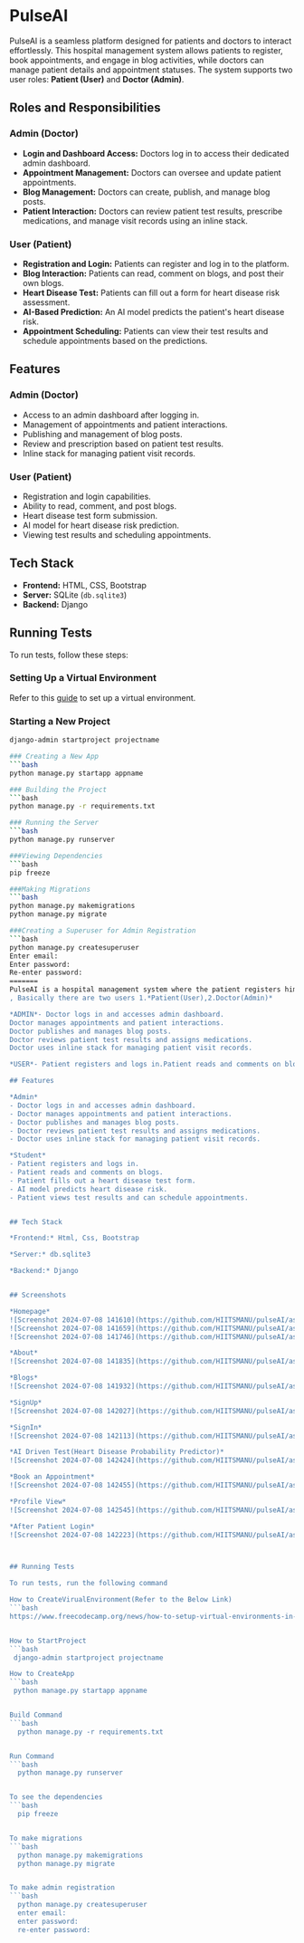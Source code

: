 # PulseAI
PulseAI is a seamless platform designed for patients and doctors to interact effortlessly. This hospital management system allows patients to register, book appointments, and engage in blog activities, while doctors can manage patient details and appointment statuses. The system supports two user roles: **Patient (User)** and **Doctor (Admin)**.

## Roles and Responsibilities

### Admin (Doctor)
- **Login and Dashboard Access:** Doctors log in to access their dedicated admin dashboard.
- **Appointment Management:** Doctors can oversee and update patient appointments.
- **Blog Management:** Doctors can create, publish, and manage blog posts.
- **Patient Interaction:** Doctors can review patient test results, prescribe medications, and manage visit records using an inline stack.

### User (Patient)
- **Registration and Login:** Patients can register and log in to the platform.
- **Blog Interaction:** Patients can read, comment on blogs, and post their own blogs.
- **Heart Disease Test:** Patients can fill out a form for heart disease risk assessment.
- **AI-Based Prediction:** An AI model predicts the patient's heart disease risk.
- **Appointment Scheduling:** Patients can view their test results and schedule appointments based on the predictions.

## Features

### Admin (Doctor)
- Access to an admin dashboard after logging in.
- Management of appointments and patient interactions.
- Publishing and management of blog posts.
- Review and prescription based on patient test results.
- Inline stack for managing patient visit records.

### User (Patient)
- Registration and login capabilities.
- Ability to read, comment, and post blogs.
- Heart disease test form submission.
- AI model for heart disease risk prediction.
- Viewing test results and scheduling appointments.

## Tech Stack

- **Frontend:** HTML, CSS, Bootstrap
- **Server:** SQLite (`db.sqlite3`)
- **Backend:** Django

## Running Tests

To run tests, follow these steps:

### Setting Up a Virtual Environment
Refer to this [guide](https://www.freecodecamp.org/news/how-to-setup-virtual-environments-in-python/) to set up a virtual environment.

### Starting a New Project
```bash
django-admin startproject projectname

### Creating a New App
```bash
python manage.py startapp appname

### Building the Project
```bash
python manage.py -r requirements.txt

### Running the Server
```bash
python manage.py runserver

###Viewing Dependencies
```bash
pip freeze

###Making Migrations
```bash
python manage.py makemigrations
python manage.py migrate

###Creating a Superuser for Admin Registration
```bash
python manage.py createsuperuser
Enter email:
Enter password:
Re-enter password:
=======
PulseAI is a hospital management system where the patient registers himself and books a appointment of the doctor and additionally he can post blogs of his own and can comment on other's blogs. Here Doctor(Admin) can track the patient details and can change the status of appointment of the patient 
, Basically there are two users 1.*Patient(User),2.Doctor(Admin)* 

*ADMIN*- Doctor logs in and accesses admin dashboard.
Doctor manages appointments and patient interactions.
Doctor publishes and manages blog posts.
Doctor reviews patient test results and assigns medications.
Doctor uses inline stack for managing patient visit records.

*USER*- Patient registers and logs in.Patient reads and comments on blogs.Patient fills out a heart disease test form.AI model predicts heart disease risk.Patient views test results and can schedule appointments.

## Features

*Admin*
- Doctor logs in and accesses admin dashboard.
- Doctor manages appointments and patient interactions.
- Doctor publishes and manages blog posts.
- Doctor reviews patient test results and assigns medications.
- Doctor uses inline stack for managing patient visit records.

*Student*
- Patient registers and logs in.
- Patient reads and comments on blogs.
- Patient fills out a heart disease test form.
- AI model predicts heart disease risk.
- Patient views test results and can schedule appointments.


## Tech Stack

*Frontend:* Html, Css, Bootstrap 

*Server:* db.sqlite3 

*Backend:* Django


## Screenshots

*Homepage*
![Screenshot 2024-07-08 141610](https://github.com/HIITSMANU/pulseAI/assets/132491372/71f491ec-5b65-4c73-8730-570d5a4f7ac2)
![Screenshot 2024-07-08 141659](https://github.com/HIITSMANU/pulseAI/assets/132491372/e0227ddf-a103-4c18-82ad-d840ef7de112)
![Screenshot 2024-07-08 141746](https://github.com/HIITSMANU/pulseAI/assets/132491372/0777e3c1-9175-47d8-b8a5-205119c1ade5)

*About*
![Screenshot 2024-07-08 141835](https://github.com/HIITSMANU/pulseAI/assets/132491372/68753b09-7dc0-46ec-b32a-fb4d1836123d)

*Blogs*
![Screenshot 2024-07-08 141932](https://github.com/HIITSMANU/pulseAI/assets/132491372/6a20b9dc-416c-4337-b35c-4097ed229322)

*SignUp*
![Screenshot 2024-07-08 142027](https://github.com/HIITSMANU/pulseAI/assets/132491372/6346e8cb-616b-4932-9bb2-840330ea68f9)

*SignIn*
![Screenshot 2024-07-08 142113](https://github.com/HIITSMANU/pulseAI/assets/132491372/ffd1f1b0-b541-4e7a-8150-3067a5b859ff)

*AI Driven Test(Heart Disease Probability Predictor)*
![Screenshot 2024-07-08 142424](https://github.com/HIITSMANU/pulseAI/assets/132491372/74820a52-5cda-49ff-b75d-19f16d0a6834)

*Book an Appointment*
![Screenshot 2024-07-08 142455](https://github.com/HIITSMANU/pulseAI/assets/132491372/8a2b16ee-5338-4973-a2a9-f02244c63d0a)

*Profile View*
![Screenshot 2024-07-08 142545](https://github.com/HIITSMANU/pulseAI/assets/132491372/af788978-fc38-470c-aebd-269dc681791d)

*After Patient Login*
![Screenshot 2024-07-08 142223](https://github.com/HIITSMANU/pulseAI/assets/132491372/068c57e2-5f8e-4420-a79b-76268868bc24)



## Running Tests

To run tests, run the following command

How to CreateVirualEnvironment(Refer to the Below Link)
```bash
https://www.freecodecamp.org/news/how-to-setup-virtual-environments-in-python/


How to StartProject 
```bash
 django-admin startproject projectname

How to CreateApp
```bash
 python manage.py startapp appname


Build Command 
```bash
  python manage.py -r requirements.txt


Run Command
```bash
  python manage.py runserver


To see the dependencies
```bash
  pip freeze


To make migrations
```bash
  python manage.py makemigrations
  python manage.py migrate


To make admin registration
```bash
  python manage.py createsuperuser
  enter email:
  enter password:
  re-enter password:


